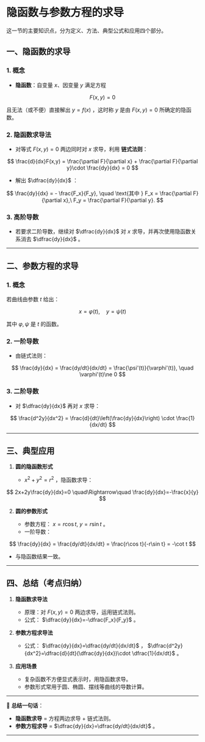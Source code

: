 
# 隐函数与参数方程的求导
这一节的主要知识点，分为定义、方法、典型公式和应用四个部分。


## 一、隐函数的求导

### 1. 概念

* **隐函数**：自变量 $x$、因变量 $y$ 满足方程

$$
F(x,y)=0
$$

  且无法（或不便）直接解出 $y=f(x)$ ，这时称 $y$ 是由 $F(x,y)=0$ 所确定的隐函数。

### 2. 隐函数求导法

* 对等式 $F(x,y)=0$ 两边同时对 $x$ 求导，利用 **链式法则**：

$$
\frac{d}{dx}F(x,y) = \frac{\partial F}{\partial x} + \frac{\partial F}{\partial y}\cdot \frac{dy}{dx} = 0
$$
* 解出 $\dfrac{dy}{dx}$ ：

$$
\frac{dy}{dx} = - \frac{F_x}{F_y}, \quad \text{其中 } F_x = \frac{\partial F}{\partial x},\ F_y = \frac{\partial F}{\partial y}.
$$

### 3. 高阶导数

* 若要求二阶导数，继续对 $\dfrac{dy}{dx}$ 对 $x$ 求导，并再次使用隐函数关系消去 $\dfrac{dy}{dx}$ 。

---

## 二、参数方程的求导

### 1. 概念

若曲线由参数 $t$ 给出：

$$
x = \varphi(t),\quad y = \psi(t)
$$

其中 $\varphi, \psi$ 是 $t$ 的函数。

### 2. 一阶导数

* 由链式法则：

$$
\frac{dy}{dx} = \frac{dy/dt}{dx/dt} = \frac{\psi'(t)}{\varphi'(t)}, \quad \varphi'(t)\ne 0
$$

### 3. 二阶导数

* 对 $\dfrac{dy}{dx}$ 再对 $x$ 求导：

$$
\frac{d^2y}{dx^2} = \frac{d}{dt}\left(\frac{dy}{dx}\right) \cdot \frac{1}{dx/dt}
$$

---

## 三、典型应用

1. **圆的隐函数形式**

   * $x^2+y^2=r^2$ ，隐函数求导：

$$
2x+2y\frac{dy}{dx}=0 \quad\Rightarrow\quad \frac{dy}{dx}=-\frac{x}{y}
$$

2. **圆的参数形式**

   * 参数方程： $x=r\cos t,\ y=r\sin t$ 。
   * 一阶导数：

$$
\frac{dy}{dx} = \frac{dy/dt}{dx/dt} = \frac{r\cos t}{-r\sin t} = -\cot t
$$
   * 与隐函数结果一致。

---

## 四、总结（考点归纳）

1. **隐函数求导法**

   * 原理：对 $F(x,y)=0$ 两边求导，运用链式法则。
   * 公式： $\dfrac{dy}{dx}=-\dfrac{F_x}{F_y}$ 。

2. **参数方程求导法**

   * 公式： $\dfrac{dy}{dx}=\dfrac{dy/dt}{dx/dt}$ ， $\dfrac{d^2y}{dx^2}=\dfrac{d}{dt}(\dfrac{dy}{dx})\cdot \dfrac{1}{dx/dt}$ 。

3. **应用场景**

   * 复杂函数不方便显式表示时，用隐函数求导。
   * 参数形式常用于圆、椭圆、摆线等曲线的导数计算。

---

📌 **总结一句话**：

* **隐函数求导** = 方程两边求导 + 链式法则。
* **参数方程求导** =  $\dfrac{dy}{dx}=\dfrac{dy/dt}{dx/dt}$ 。

---
